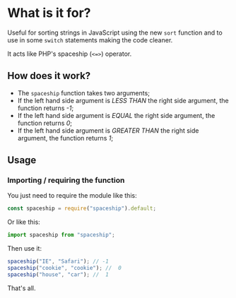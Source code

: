 # What is it for?

Useful for sorting strings in JavaScript using the new `sort` function and to
use in some `switch` statements making the code cleaner.

It acts like PHP's spaceship (`<=>`) operator.

## How does it work?

- The `spaceship` function takes two arguments;
- If the left hand side argument is _LESS THAN_ the right side argument, the function returns _-1_;
- If the left hand side argument is _EQUAL_ the right side argument, the function returns _0_;
- If the left hand side argument is _GREATER THAN_ the right side argument, the function returns _1_;

## Usage

### Importing / requiring the function

You just need to require the module like this:

```javascript
const spaceship = require("spaceship").default;
```

Or like this:

```javascript
import spaceship from "spaceship";
```

Then use it:

```javascript
spaceship("IE", "Safari"); // -1
spaceship("cookie", "cookie"); //  0
spaceship("house", "car"); //  1
```

That's all.
